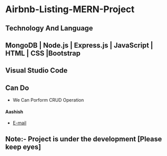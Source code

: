 # Airbnb-Listing-MERN-Project

## Technology And Language
## MongoDB | Node.js | Express.js | JavaScript | HTML | CSS |Bootstrap
## Visual Studio Code

## Can Do
* We Can Porform CRUD Operation
  
#### Aashish
* [E-mail](aashishrewa2001@gmail.com)

## Note:- Project is under the development [Please keep eyes]
